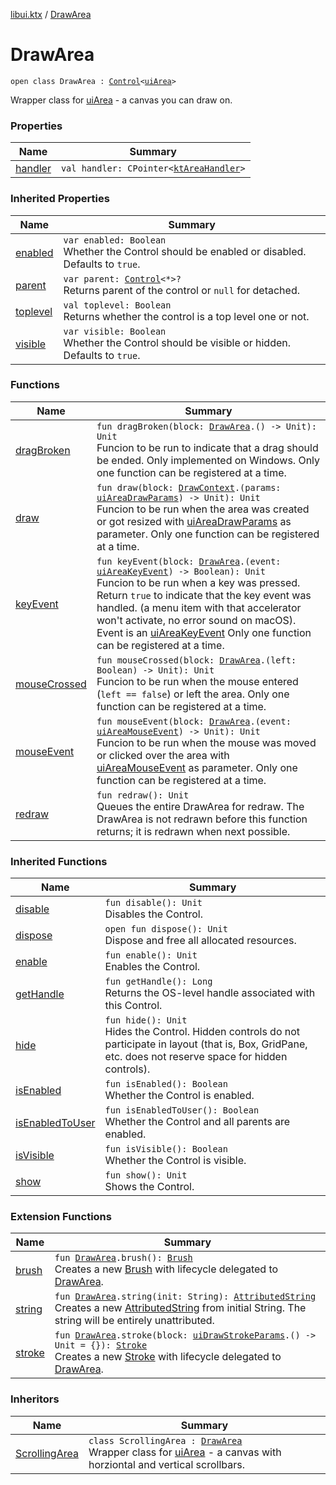 [libui.ktx](../index.md) / [DrawArea](./index.md)

# DrawArea

`open class DrawArea : `[`Control`](../-control/index.md)`<`[`uiArea`](../../libui/ui-area.md)`>`

Wrapper class for [uiArea](../../libui/ui-area.md) - a canvas you can draw on.

### Properties

| Name | Summary |
|---|---|
| [handler](handler.md) | `val handler: CPointer<`[`ktAreaHandler`](../../libui/kt-area-handler/index.md)`>` |

### Inherited Properties

| Name | Summary |
|---|---|
| [enabled](../-control/enabled.md) | `var enabled: Boolean`<br>Whether the Control should be enabled or disabled. Defaults to `true`. |
| [parent](../-control/parent.md) | `var parent: `[`Control`](../-control/index.md)`<*>?`<br>Returns parent of the control or `null` for detached. |
| [toplevel](../-control/toplevel.md) | `val toplevel: Boolean`<br>Returns whether the control is a top level one or not. |
| [visible](../-control/visible.md) | `var visible: Boolean`<br>Whether the Control should be visible or hidden. Defaults to `true`. |

### Functions

| Name | Summary |
|---|---|
| [dragBroken](drag-broken.md) | `fun dragBroken(block: `[`DrawArea`](./index.md)`.() -> Unit): Unit`<br>Funcion to be run to indicate that a drag should be ended. Only implemented on Windows. Only one function can be registered at a time. |
| [draw](draw.md) | `fun draw(block: `[`DrawContext`](../-draw-context.md)`.(params: `[`uiAreaDrawParams`](../../libui/ui-area-draw-params/index.md)`) -> Unit): Unit`<br>Funcion to be run when the area was created or got resized with [uiAreaDrawParams](../../libui/ui-area-draw-params/index.md) as parameter. Only one function can be registered at a time. |
| [keyEvent](key-event.md) | `fun keyEvent(block: `[`DrawArea`](./index.md)`.(event: `[`uiAreaKeyEvent`](../../libui/ui-area-key-event/index.md)`) -> Boolean): Unit`<br>Funcion to be run when a key was pressed. Return `true` to indicate that the key event was handled. (a menu item with that accelerator won't activate, no error sound on macOS). Event is an [uiAreaKeyEvent](../../libui/ui-area-key-event/index.md) Only one function can be registered at a time. |
| [mouseCrossed](mouse-crossed.md) | `fun mouseCrossed(block: `[`DrawArea`](./index.md)`.(left: Boolean) -> Unit): Unit`<br>Funcion to be run when the mouse entered (`left == false`) or left the area. Only one function can be registered at a time. |
| [mouseEvent](mouse-event.md) | `fun mouseEvent(block: `[`DrawArea`](./index.md)`.(event: `[`uiAreaMouseEvent`](../../libui/ui-area-mouse-event/index.md)`) -> Unit): Unit`<br>Funcion to be run when the mouse was moved or clicked over the area with [uiAreaMouseEvent](../../libui/ui-area-mouse-event/index.md) as parameter. Only one function can be registered at a time. |
| [redraw](redraw.md) | `fun redraw(): Unit`<br>Queues the entire DrawArea for redraw. The DrawArea is not redrawn before this function returns; it is redrawn when next possible. |

### Inherited Functions

| Name | Summary |
|---|---|
| [disable](../-control/disable.md) | `fun disable(): Unit`<br>Disables the Control. |
| [dispose](../-control/dispose.md) | `open fun dispose(): Unit`<br>Dispose and free all allocated resources. |
| [enable](../-control/enable.md) | `fun enable(): Unit`<br>Enables the Control. |
| [getHandle](../-control/get-handle.md) | `fun getHandle(): Long`<br>Returns the OS-level handle associated with this Control. |
| [hide](../-control/hide.md) | `fun hide(): Unit`<br>Hides the Control. Hidden controls do not participate in layout (that is, Box, GridPane, etc. does not reserve space for hidden controls). |
| [isEnabled](../-control/is-enabled.md) | `fun isEnabled(): Boolean`<br>Whether the Control is enabled. |
| [isEnabledToUser](../-control/is-enabled-to-user.md) | `fun isEnabledToUser(): Boolean`<br>Whether the Control and all parents are enabled. |
| [isVisible](../-control/is-visible.md) | `fun isVisible(): Boolean`<br>Whether the Control is visible. |
| [show](../-control/show.md) | `fun show(): Unit`<br>Shows the Control. |

### Extension Functions

| Name | Summary |
|---|---|
| [brush](../brush.md) | `fun `[`DrawArea`](./index.md)`.brush(): `[`Brush`](../-brush/index.md)<br>Creates a new [Brush](../-brush/index.md) with lifecycle delegated to [DrawArea](./index.md). |
| [string](../string.md) | `fun `[`DrawArea`](./index.md)`.string(init: String): `[`AttributedString`](../-attributed-string/index.md)<br>Creates a new [AttributedString](../-attributed-string/index.md) from initial String. The string will be entirely unattributed. |
| [stroke](../stroke.md) | `fun `[`DrawArea`](./index.md)`.stroke(block: `[`uiDrawStrokeParams`](../../libui/ui-draw-stroke-params/index.md)`.() -> Unit = {}): `[`Stroke`](../-stroke/index.md)<br>Creates a new [Stroke](../-stroke/index.md) with lifecycle delegated to [DrawArea](./index.md). |

### Inheritors

| Name | Summary |
|---|---|
| [ScrollingArea](../-scrolling-area/index.md) | `class ScrollingArea : `[`DrawArea`](./index.md)<br>Wrapper class for [uiArea](../../libui/ui-area.md) - a canvas with horziontal and vertical scrollbars. |
